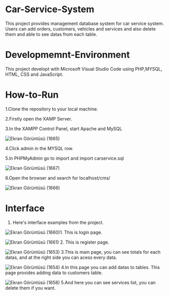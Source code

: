 # Car-Service-System
This project provides management database system for car service system. Users can add orders, customers, vehicles and services and also delete them and able to see datas from each table.

# Developmemnt-Environment
This project developt with Microsoft Visual Studio Code using PHP,MYSQL, HTML, CSS and JavaScript.

# How-to-Run
1.Clone the repository to your local machine.

2.Firstly open the XAMP Server.

3.In the XAMPP Control Panel, start Apache and MySQL

![Ekran Görüntüsü (1665)](https://github.com/sana-kabbani/Car-Service-System/assets/152299536/c3898ec7-c01e-41ab-b45a-39a307f979bc)

4.Click admin in the MYSQL row.

5.In PHPMyAdmin go to import and import carservice.sql

![Ekran Görüntüsü (1667)](https://github.com/sana-kabbani/Car-Service-System/assets/152299536/e37ebd42-a262-49bb-8fbd-bbaa62d7a421)

6.Open the browser and search for localhost/cms/ 

![Ekran Görüntüsü (1666)](https://github.com/sana-kabbani/Car-Service-System/assets/152299536/2585831b-e00e-4bd0-8f35-dcfead11c9a9)

# Interface

1. Here's interface examples from the project.

![Ekran Görüntüsü (1660)](https://github.com/sana-kabbani/Car-Service-System/assets/152299536/eeda4b34-0d26-47d7-806e-77c61231f175)1. This is login page.


![Ekran Görüntüsü (1661)](https://github.com/sana-kabbani/Car-Service-System/assets/152299536/4a9dc28e-2ece-41a2-b312-7f1e21cc5c9e)
2. This is register page.

![Ekran Görüntüsü (1653)](https://github.com/sana-kabbani/Car-Service-System/assets/152299536/8389a590-5d2a-4864-946f-69a5acbb6fc9)
3.This is main page, you can see totals for each datas, and at the right side you can acess every data.

![Ekran Görüntüsü (1654)](https://github.com/sana-kabbani/Car-Service-System/assets/152299536/ab793353-5b51-4857-a18d-52621b5fd3c9)
4.In this page you can add datas to tables. This page provides adding data to customers table.

![Ekran Görüntüsü (1658)](https://github.com/sana-kabbani/Car-Service-System/assets/152299536/615e5306-f548-42a4-8e63-4b4382150785)
5.And here you can see services list, you can delete them if you want. 







